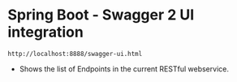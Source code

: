 # Spring Boot - Swagger 2 UI integration

    http://localhost:8888/swagger-ui.html
   
   - Shows the list of Endpoints in the current RESTful webservice.